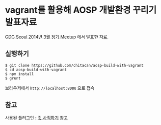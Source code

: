 # vagrant를 활용해 AOSP 개발환경 꾸리기 발표자료

[GDG Seoul 2014년 3월 정기 Meetup](https://plus.google.com/events/cao3hh6tkm1n9uqvjc8thf12klc) 에서 발표한 자료.

## 실행하기

```
$ git clone https://github.com/chitacan/aosp-build-with-vagrant
$ cd aosp-build-with-vagrant
$ npm install
$ grunt
```

브라우저에서 `http://localhost:8000` 으로 접속

## 참고

사용된 플러그인 : [깃 사직하기](https://github.com/chitacan/getting-started-with-git#revealjs-%ED%94%8C%EB%9F%AC%EA%B7%B8%EC%9D%B8) 참고